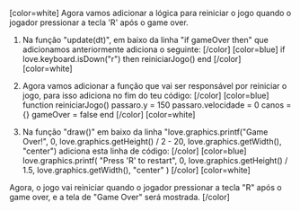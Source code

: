 [color=white]
Agora vamos adicionar a lógica para reiniciar o jogo quando 
o jogador pressionar a tecla 'R' após o game over.

1. Na função "update(dt)", em baixo da linha "if gameOver then" que adicionamos anteriormente 
adiciona o seguinte:
   [/color] [color=blue]
   if love.keyboard.isDown("r") then
      reiniciarJogo()
   end
   [/color] [color=white]

2. Agora vamos adicionar a função que vai ser responsável por reiniciar o jogo,
para isso adiciona no fim do teu código:
   [/color] [color=blue]
   function reiniciarJogo()
      passaro.y = 150
      passaro.velocidade = 0
      canos = {}
      gameOver = false
   end
   [/color] [color=white]
3. Na função "draw()" em baixo da linha "love.graphics.printf("Game Over!", 0, 
love.graphics.getHeight() / 2 - 20, love.graphics.getWidth(), "center")
adiciona esta linha de código:
   [/color] [color=blue]
   love.graphics.printf(
      "Press 'R' to restart",
      0,
      love.graphics.getHeight() / 1.5,
      love.graphics.getWidth(),
      "center"
   )
   [/color] [color=white]

Agora, o jogo vai reiniciar quando o jogador pressionar a tecla "R" após o game over, 
e a tela de "Game Over" será mostrada.
[/color] 